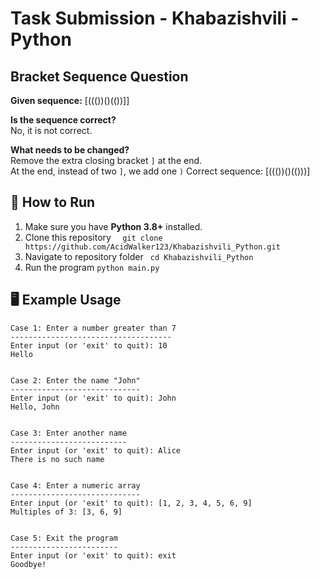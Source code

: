# Task Submission - Khabazishvili - Python

## Bracket Sequence Question

**Given sequence:** [((())()(())]]

**Is the sequence correct?**  
No, it is not correct.

**What needs to be changed?**  
Remove the extra closing bracket `]` at the end.  
At the end, instead of two `]`, we add one `)`
Correct sequence: [((())()(()))]

## 🚀 How to Run

1. Make sure you have **Python 3.8+** installed.
2. Clone this repository 
```   git clone https://github.com/AcidWalker123/Khabazishvili_Python.git ```
3. Navigate to repository folder
```  cd Khabazishvili_Python ```
4. Run the program
``` python main.py ```


## 🖥️ Example Usage

```text
Case 1: Enter a number greater than 7
------------------------------------
Enter input (or 'exit' to quit): 10
Hello


Case 2: Enter the name "John"
-----------------------------
Enter input (or 'exit' to quit): John
Hello, John


Case 3: Enter another name
--------------------------
Enter input (or 'exit' to quit): Alice
There is no such name


Case 4: Enter a numeric array
-----------------------------
Enter input (or 'exit' to quit): [1, 2, 3, 4, 5, 6, 9]
Multiples of 3: [3, 6, 9]


Case 5: Exit the program
------------------------
Enter input (or 'exit' to quit): exit
Goodbye!
```
